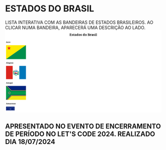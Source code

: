 # ESTADOS DO BRASIL
LISTA INTERATIVA COM AS BANDEIRAS DE ESTADOS BRASILEIROS. AO CLICAR NUMA BANDEIRA, APARECERÁ UMA DESCRIÇÃO AO LADO. 
<img src="estadosdobrasil.gif">
## APRESENTADO NO EVENTO DE ENCERRAMENTO DE PERÍODO NO LET'S CODE 2024. REALIZADO DIA 18/07/2024 
